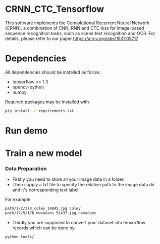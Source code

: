 # CRNN_CTC_Tensorflow
This software implements the Convolutional Recurrent Neural Network (CRNN), a combination of CNN, RNN and CTC loss for image-based sequence recognition tasks, such as scene text recognition and OCR. For details, please refer to our paper 
https://arxiv.org/abs/1507.05717


# Dependencies
All dependencies should be installed as follow:
* tensorflow >= 1.3
* opencv-python
* numpy

Required packages may be installed with
```bash
pip install -r requirements.txt
```


# Run demo

# Train a new model

### Data Preparation
* Firstly you need to store all your image data in a folder. 
* Then supply a txt file to specify the relative path to the image data dir and it's corresponding text label.   

For example:
```bash
path/1/2/373_coley_14845.jpg coley
path/17/5/176_Nevadans_51437.jpg nevadans
```
* Thirdly you are supposed to convert your dataset into tensorflow records which can be done by
```bash
python tools/
```
